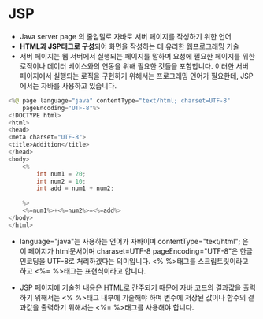 # JSP

- Java server page 의 줄임말로 자바로 서버 페이지를 작성하기 위한 언어
- **HTML과 JSP태그로 구성**되어 화면을 작성하는 데 유리한 웹프로그래밍 기술
- 서버 페이지는 웹 서버에서 실행되는 페이지를 말하며 요청에 필요한 페이지를 위한 로직이나 
  데이터 베이스와의 연동을 위해 필요한 것들을 포함합니다.
  이러한 서버 페이지에서 실행되는 로직을 구현하기 위해서는 프로그래밍 언어가 필요한데, JSP에서는 
  자바를 사용하고 있습니다. 

```java
<%@ page language="java" contentType="text/html; charset=UTF-8"
    pageEncoding="UTF-8"%>
<!DOCTYPE html>
<html>
<head>
<meta charset="UTF-8">
<title>Addition</title>
</head>
<body>
	<%
		int num1 = 20;
		int num2 = 10;
		int add = num1 + num2;
	
	%>
	<%=num1%>+<%=num2%>=<%=add%>
</body>
</html>
```

- language="java"는 사용하는 언어가 자바이며 
  contentType="text/html"; 은 이 페이지가 html문서이며
  charaset=UTF-8 pageEncoding="UTF-8"은 한글 인코딩을 UTF-8로 처리하겠다는 의미입니다. 
  <% %>태그를 스크립트릿이라고 하고 <%= %>태그는 표현식이라고 합니다. 

- JSP 페이지에 기술한 내용은 HTML로 간주되기 때문에 
  자바 코드의 결과값을 출력하기 위해서는 <% %>태그 내부에 기술해야 하며 
  변수에 저장된 값이나 함수의 결과값을 출력하기 위해서는 <%= %>태그를 사용해야 합니다. 
